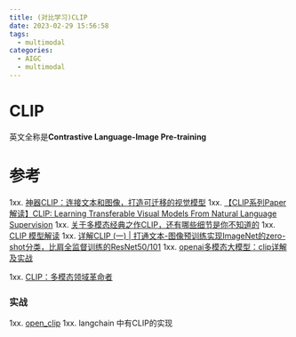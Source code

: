 ```yaml
---
title: (对比学习)CLIP
date: 2023-02-29 15:56:58
tags:
  - multimodal
categories:
  - AIGC  
  - multimodal
---
```


<p></p>
<!-- more -->

# CLIP
英文全称是**Contrastive Language-Image Pre-training**

# 参考
1xx. [神器CLIP：连接文本和图像，打造可迁移的视觉模型](https://zhuanlan.zhihu.com/p/493489688)
1xx. [【CLIP系列Paper解读】CLIP: Learning Transferable Visual Models From Natural Language Supervision](https://zhuanlan.zhihu.com/p/486857682)
1xx. [关于多模态经典之作CLIP，还有哪些细节是你不知道的](https://zhuanlan.zhihu.com/p/660476765)
1xx. [CLIP 模型解读](https://zhuanlan.zhihu.com/p/646790176)
1xx. [详解CLIP (一) | 打通文本-图像预训练实现ImageNet的zero-shot分类，比肩全监督训练的ResNet50/101](https://zhuanlan.zhihu.com/p/521151393)
1xx. [openai多模态大模型：clip详解及实战](https://blog.csdn.net/lsb2002/article/details/132275132)


1xx. [CLIP：多模态领域革命者](https://zhuanlan.zhihu.com/p/555314976)


### 实战
1xx. [open_clip](https://github.com/mlfoundations/open_clip)
1xx. langchain 中有CLIP的实现
